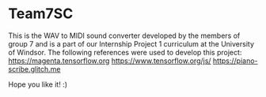 # Team7SC

This is the WAV to MIDI sound converter developed by the members of group 7 and is a part of our Internship Project 1 curriculum at the University of Windsor. 
The following references were used to develop this project: 
https://magenta.tensorflow.org
https://www.tensorflow.org/js/
https://piano-scribe.glitch.me

Hope you like it! :)
